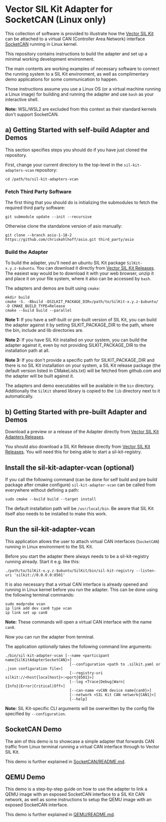 # Vector SIL Kit Adapter for SocketCAN (Linux only)
This collection of software is provided to illustrate how the [Vector SIL Kit](https://github.com/vectorgrp/sil-kit/)
can be attached to a virtual CAN (Controller Area Network) interface [SocketCAN](https://docs.kernel.org/networking/can.html) running in Linux kernel.

This repository contains instructions to build the adapter and set up a minimal working development environment.

The main contents are working examples of necessary software to connect the running system to a SIL Kit environment,
as well as complimentary demo applications for some communication to happen.

Those instructions assume you use a Linux OS (or a virtual machine running a Linux image) for building and running the adapter and use ``bash`` as your interactive
shell. 

**Note:** WSL/WSL2 are excluded from this context as their standard kernels don't support SocketCAN.   

## a) Getting Started with self-build Adapter and Demos

This section specifies steps you should do if you have just cloned the repository.

First, change your current directory to the top-level in the ``sil-kit-adapters-vcan``
repository:

    cd /path/to/sil-kit-adapters-vcan

### Fetch Third Party Software
The first thing that you should do is initializing the submodules to fetch the required third party software:

    git submodule update --init --recursive

Otherwise clone the standalone version of asio manually:

    git clone --branch asio-1-18-2 https://github.com/chriskohlhoff/asio.git third_party/asio

### Build the Adapter
To build the adapter, you'll need an ubuntu SIL Kit package ``SilKit-x.y.z-$ubuntu``. You can download it directly from [Vector SIL Kit Releases](https://github.com/vectorgrp/sil-kit/releases). The easiest way would be to download it with your web browser, unzip it and place it on your file system, where it also can be accessed by ``bash``.

The adapters and demos are built using ``cmake``:

    mkdir build
    cmake -S. -Bbuild -DSILKIT_PACKAGE_DIR=/path/to/SilKit-x.y.z-$ubuntu/ -D CMAKE_BUILD_TYPE=Release
    cmake --build build --parallel

**Note 1:** If you have a self-built or pre-built version of SIL Kit, you can build the adapter against it by setting SILKIT_PACKAGE_DIR to the path, where the bin, include and lib directories are.

**Note 2:** If you have SIL Kit installed on your system, you can build the adapter against it, even by not providing SILKIT_PACKAGE_DIR to the installation path at all.

**Note 3:** If you don't provide a specific path for SILKIT_PACKAGE_DIR and there is no SIL Kit installation on your system, a SIL Kit release package (the default version listed in CMakeLists.txt) will be fetched from github.com and the adapter will be built against it.


The adapters and demo executables will be available in the ``bin`` directory.
Additionally the ``SilKit`` shared library is copied to the ``lib`` directory next to it automatically.

## b) Getting Started with pre-built Adapter and Demos
Download a preview or a release of the Adapter directly from [Vector SIL Kit Adapters Releases](https://github.com/vectorgrp/sil-kit-adapters-vcan/releases).

You should also download a SIL Kit Release directly from [Vector SIL Kit Releases](https://github.com/vectorgrp/sil-kit/releases). You will need this for being able to start a sil-kit-registry.

## Install the sil-kit-adapter-vcan (optional)
If you call the following command (can be done for self build and pre build package after cmake configure) ``sil-kit-adapter-vcan`` can be called from everywhere without defining a path:  

    sudo cmake --build build --target install

The default installation path will be ``/usr/local/bin``. Be aware that SIL Kit itself also needs to be installed to make this work.

## Run the sil-kit-adapter-vcan
This application allows the user to attach virtual CAN interfaces (``SocketCAN``) running in Linux environment to the
SIL Kit.

Before you start the adapter there always needs to be a sil-kit-registry running already. Start it e.g. like this:

    ./path/to/SilKit-x.y.z-$ubuntu/SilKit/bin/sil-kit-registry --listen-uri 'silkit://0.0.0.0:8501'

It is also necessary that a virtual CAN interface is already opened and running in Linux kernel before you run the adapter. This can be done using the following terminal commands: 

    sudo modprobe vcan
    ip link add dev can0 type vcan
    ip link set up can0

**Note:** These commands will open a virtual CAN interface with the name ``can0``.

Now you can run the adapter from terminal. 

The application *optionally* takes the following command line arguments:

    ./bin/sil-kit-adapter-vcan [--name <participant name{SilKitAdapterSocketCAN}>]
                                 [--configuration <path to .silkit.yaml or .json configuration file>]
                                 [--registry-uri silkit://<host{localhost}>:<port{8501}>]
                                 [--log <Trace|Debug|Warn|{Info}|Error|Critical|Off>]
                                 [--can-name <vCAN device name{can0}>]
                                 [--network <SIL Kit CAN network{CAN1}>]
                                 [--help]
**Note:** SIL Kit-specific CLI arguments will be overwritten by the config file specified by ``--configuration``.

## SocketCAN Demo
The aim of this demo is to showcase a simple adapter that forwards CAN traffic from Linux terminal running a virtual CAN interface through to
Vector SIL Kit. 

This demo is further explained in [SocketCAN/README.md](SocketCAN/README.md).

## QEMU Demo
This demo is a step-by-step guide on how to use the adapter to link a QEMU image with an exposed SocketCAN interface to a SIL Kit CAN network, as well as some instructions to setup the QEMU image with an exposed SocketCAN interface.  

This demo is further explained in [QEMU/README.md](QEMU/README.md).
